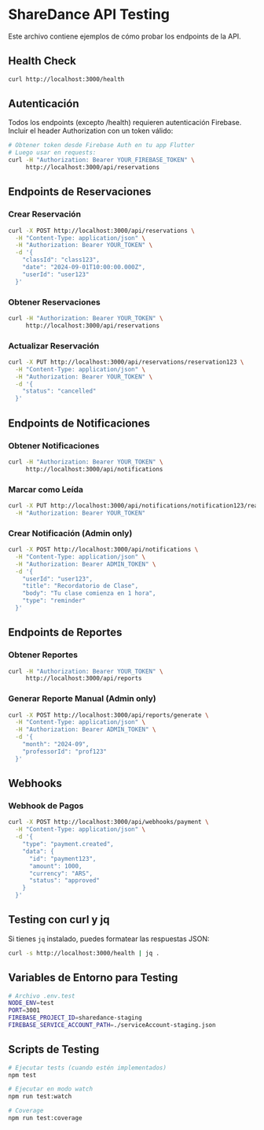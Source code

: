 # ShareDance API Testing

Este archivo contiene ejemplos de cómo probar los endpoints de la API.

## Health Check

```bash
curl http://localhost:3000/health
```

## Autenticación

Todos los endpoints (excepto /health) requieren autenticación Firebase.
Incluir el header Authorization con un token válido:

```bash
# Obtener token desde Firebase Auth en tu app Flutter
# Luego usar en requests:
curl -H "Authorization: Bearer YOUR_FIREBASE_TOKEN" \
     http://localhost:3000/api/reservations
```

## Endpoints de Reservaciones

### Crear Reservación
```bash
curl -X POST http://localhost:3000/api/reservations \
  -H "Content-Type: application/json" \
  -H "Authorization: Bearer YOUR_TOKEN" \
  -d '{
    "classId": "class123",
    "date": "2024-09-01T10:00:00.000Z",
    "userId": "user123"
  }'
```

### Obtener Reservaciones
```bash
curl -H "Authorization: Bearer YOUR_TOKEN" \
     http://localhost:3000/api/reservations
```

### Actualizar Reservación
```bash
curl -X PUT http://localhost:3000/api/reservations/reservation123 \
  -H "Content-Type: application/json" \
  -H "Authorization: Bearer YOUR_TOKEN" \
  -d '{
    "status": "cancelled"
  }'
```

## Endpoints de Notificaciones

### Obtener Notificaciones
```bash
curl -H "Authorization: Bearer YOUR_TOKEN" \
     http://localhost:3000/api/notifications
```

### Marcar como Leída
```bash
curl -X PUT http://localhost:3000/api/notifications/notification123/read \
  -H "Authorization: Bearer YOUR_TOKEN"
```

### Crear Notificación (Admin only)
```bash
curl -X POST http://localhost:3000/api/notifications \
  -H "Content-Type: application/json" \
  -H "Authorization: Bearer ADMIN_TOKEN" \
  -d '{
    "userId": "user123",
    "title": "Recordatorio de Clase",
    "body": "Tu clase comienza en 1 hora",
    "type": "reminder"
  }'
```

## Endpoints de Reportes

### Obtener Reportes
```bash
curl -H "Authorization: Bearer YOUR_TOKEN" \
     http://localhost:3000/api/reports
```

### Generar Reporte Manual (Admin only)
```bash
curl -X POST http://localhost:3000/api/reports/generate \
  -H "Content-Type: application/json" \
  -H "Authorization: Bearer ADMIN_TOKEN" \
  -d '{
    "month": "2024-09",
    "professorId": "prof123"
  }'
```

## Webhooks

### Webhook de Pagos
```bash
curl -X POST http://localhost:3000/api/webhooks/payment \
  -H "Content-Type: application/json" \
  -d '{
    "type": "payment.created",
    "data": {
      "id": "payment123",
      "amount": 1000,
      "currency": "ARS",
      "status": "approved"
    }
  }'
```

## Testing con curl y jq

Si tienes `jq` instalado, puedes formatear las respuestas JSON:

```bash
curl -s http://localhost:3000/health | jq .
```

## Variables de Entorno para Testing

```bash
# Archivo .env.test
NODE_ENV=test
PORT=3001
FIREBASE_PROJECT_ID=sharedance-staging
FIREBASE_SERVICE_ACCOUNT_PATH=./serviceAccount-staging.json
```

## Scripts de Testing

```bash
# Ejecutar tests (cuando estén implementados)
npm test

# Ejecutar en modo watch
npm run test:watch

# Coverage
npm run test:coverage
```
